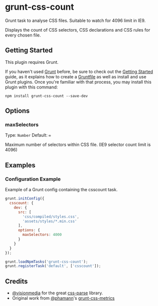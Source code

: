 grunt-css-count
===============

Grunt task to analyse CSS files. Suitable to watch for 4096 limit in IE9.

Displays the count of CSS selectors, CSS declarations and CSS rules for every chosen file.

## Getting Started

This plugin requires Grunt.

If you haven't used [Grunt](http://gruntjs.com/) before, be sure to check out the [Getting Started](http://gruntjs.com/getting-started) guide, as it explains how to create a [Gruntfile](http://gruntjs.com/sample-gruntfile) as well as install and use Grunt plugins. Once you're familiar with that process, you may install this plugin with this command:

```shell
npm install grunt-css-count --save-dev
```

## Options

### maxSelectors

Type: `Number`
Default: `∞`

Maximum number of selectors within CSS file. (IE9 selector count limit is 4096)

## Examples

### Configuration Example

Example of a Grunt config containing the csscount task.

```js
grunt.initConfig({
  csscount: {
    dev: {
      src: [
        'css/compiled/styles.css',
        'assets/styles/*.min.css'
      ],
      options: {
        maxSelectors: 4000
      }
    }
  }
});

grunt.loadNpmTasks('grunt-css-count');
grunt.registerTask('default', ['csscount']);

```

## Credits

* [@visionmedia](https://github.com/visionmedia) for the great [css-parse](https://github.com/visionmedia/css-parse) library.
* Original work from [@phamann](https://github.com/phamann)'s [grunt-css-metrics](https://github.com/phamann/grunt-css-metrics)
